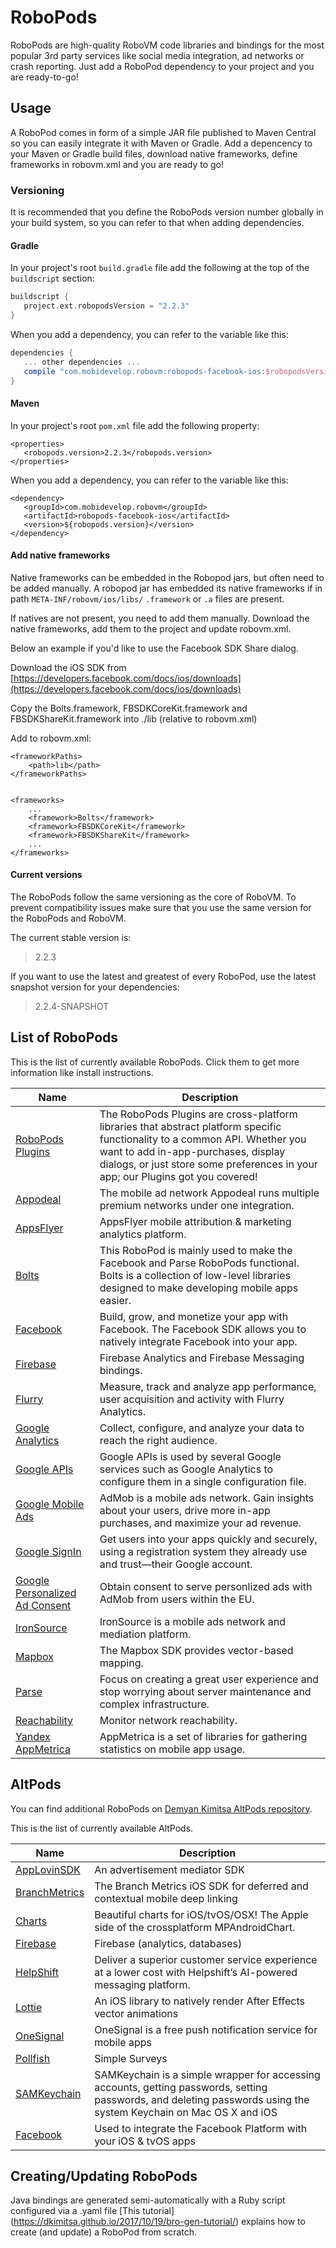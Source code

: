 # RoboPods

RoboPods are high-quality RoboVM code libraries and bindings for the most popular 3rd party services 
like social media integration, ad networks or crash reporting. Just add a RoboPod dependency to your 
project and you are ready-to-go!

## Usage

A RoboPod comes in form of a simple JAR file published to Maven Central so you can easily 
integrate it with Maven or Gradle.
Add a depencency to your Maven or Gradle build files, download native frameworks, define frameworks in robovm.xml and you are ready to go!

### Versioning

It is recommended that you define the RoboPods version number globally in your build system, 
so you can refer to that when adding dependencies.

#### Gradle

In your project's root `build.gradle` file add the following at the top of the `buildscript` section:

```gradle
buildscript {
   project.ext.robopodsVersion = "2.2.3"
}
```

When you add a dependency, you can refer to the variable like this:

```gradle
dependencies {
   ... other dependencies ...
   compile "com.mobidevelop.robovm:robopods-facebook-ios:$robopodsVersion"
}
```

#### Maven

In your project's root `pom.xml` file add the following property:

```maven
<properties>
   <robopods.version>2.2.3</robopods.version>
</properties>
```

When you add a dependency, you can refer to the variable like this:

```maven
<dependency>
   <groupId>com.mobidevelop.robovm</groupId>
   <artifactId>robopods-facebook-ios</artifactId>
   <version>${robopods.version}</version>
</dependency>
```

#### Add native frameworks

Native frameworks can be embedded in the Robopod jars, but often need to be added manually. A robopod jar has embedded its native frameworks if in path `META-INF/robovm/ios/libs/` `.framework` or `.a` files are present.

If natives are not present, you need to add them manually. Download the native frameworks, add them to the project and update robovm.xml.

Below an example if you'd like to use the Facebook SDK Share dialog.

Download the iOS SDK from [https://developers.facebook.com/docs/ios/downloads](https://developers.facebook.com/docs/ios/downloads)

Copy the Bolts.framework, FBSDKCoreKit.framework and FBSDKShareKit.framework
into ./lib (relative to robovm.xml)

Add to robovm.xml:
    
    <frameworkPaths>
        <path>lib</path>
    </frameworkPaths>
    
    
    <frameworks>
        ...
        <framework>Bolts</framework>
        <framework>FBSDKCoreKit</framework>
        <framework>FBSDKShareKit</framework>
        ...
    </frameworks>

#### Current versions

The RoboPods follow the same versioning as the core of RoboVM. 
To prevent compatibility issues make sure that you use the same version for the RoboPods and RoboVM.

The current stable version is:

> 2.2.3

If you want to use the latest and greatest of every RoboPod, use the latest snapshot version for your dependencies:

> 2.2.4-SNAPSHOT


## List of RoboPods

This is the list of currently available RoboPods. Click them to get more information like install instructions.

| Name                                                 | Description                                                                       |
|------------------------------------------------------|-----------------------------------------------------------------------------------|
| [RoboPods Plugins](plugins/)                         | The RoboPods Plugins are cross-platform libraries that abstract platform specific functionality to a common API. Whether you want to add in-app-purchases, display dialogs, or just store some preferences in your app; our Plugins got you covered! |
| [Appodeal](appodeal/)                                | The mobile ad network Appodeal runs multiple premium networks under one integration. |
| [AppsFlyer](appsflyer/)                                | AppsFlyer mobile attribution & marketing analytics platform. |
| [Bolts](bolts/)                                      | This RoboPod is mainly used to make the Facebook and Parse RoboPods functional. Bolts is a collection of low-level libraries designed to make developing mobile apps easier. |
| [Facebook](facebook/)                                | Build, grow, and monetize your app with Facebook. The Facebook SDK allows you to natively integrate Facebook into your app. |
| [Firebase](firebase/)                                | Firebase Analytics and Firebase Messaging bindings. |
| [Flurry](flurry/)                                    | Measure, track and analyze app performance, user acquisition and activity with Flurry Analytics. |
| [Google Analytics](google-analytics/)                | Collect, configure, and analyze your data to reach the right audience. |
| [Google APIs](google-apis/)                          | Google APIs is used by several Google services such as Google Analytics to configure them in a single configuration file. |
| [Google Mobile Ads](google-mobile-ads/)              | AdMob is a mobile ads network. Gain insights about your users, drive more in-app purchases, and maximize your ad revenue. |
| [Google SignIn](google-signin/)                      | Get users into your apps quickly and securely, using a registration system they already use and trust—their Google account. |
| [Google Personalized Ad Consent](google-ad-consent/) | Obtain consent to serve personlized ads with AdMob from users within the EU. |
| [IronSource](ironsource/)                            | IronSource is a mobile ads network and mediation platform. |
| [Mapbox](mapbox/)                                    | The Mapbox SDK provides vector-based mapping. |
| [Parse](parse/)                                      | Focus on creating a great user experience and stop worrying about server maintenance and complex infrastructure. |
| [Reachability](reachability/)                        | Monitor network reachability. |
| [Yandex AppMetrica](appmterica/)                     | AppMetrica is a set of libraries for gathering statistics on mobile app usage. |

## AltPods

You can find additional RoboPods on [Demyan Kimitsa AltPods repository](https://github.com/dkimitsa/robovm-robopods).

This is the list of currently available AltPods.

| Name                               | Description                                                                            |
|------------------------------------|----------------------------------------------------------------------------------------|
| [AppLovinSDK](https://github.com/dkimitsa/robovm-robopods/tree/alt/applovinsdk/)        | An advertisement mediator SDK |
| [BranchMetrics](https://github.com/dkimitsa/robovm-robopods/tree/alt/branchmetrics/)    | The Branch Metrics iOS SDK for deferred and contextual mobile deep linking|
| [Charts](https://github.com/dkimitsa/robovm-robopods/tree/alt/charts/)                  | Beautiful charts for iOS/tvOS/OSX! The Apple side of the crossplatform MPAndroidChart. |
| [Firebase](https://github.com/dkimitsa/robovm-robopods/tree/alt/firebase/)              | Firebase (analytics, databases) |
| [HelpShift](https://github.com/dkimitsa/robovm-robopods/tree/alt/helpshift/)            | Deliver a superior customer service experience at a lower cost with Helpshift’s AI-powered messaging platform.|
| [Lottie](https://github.com/dkimitsa/robovm-robopods/tree/alt/lottie/)                  | An iOS library to natively render After Effects vector animations                      |
| [OneSignal](https://github.com/dkimitsa/robovm-robopods/tree/alt/onesignal/)            | OneSignal is a free push notification service for mobile apps                          |
| [Pollfish](https://github.com/dkimitsa/robovm-robopods/tree/alt/pollfish/)              | Simple Surveys |
| [SAMKeychain](https://github.com/dkimitsa/robovm-robopods/tree/alt/samkeychain/)        | SAMKeychain is a simple wrapper for accessing accounts, getting passwords, setting passwords, and deleting passwords using the system Keychain on Mac OS X and iOS|
| [Facebook](https://github.com/dkimitsa/robovm-robopods/tree/alt/facebook/)              | Used to integrate the Facebook Platform with your iOS & tvOS apps                       |

## Creating/Updating RoboPods

Java bindings are generated semi-automatically with a Ruby script configured via a .yaml file [This tutorial] (https://dkimitsa.github.io/2017/10/19/bro-gen-tutorial/) explains how to create (and update) a RoboPod from scratch.
